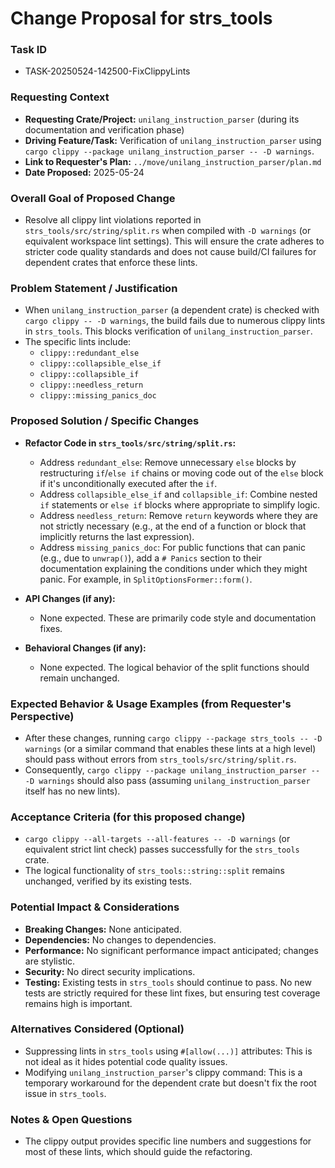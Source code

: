 # Change Proposal for strs_tools

### Task ID
*   TASK-20250524-142500-FixClippyLints

### Requesting Context
*   **Requesting Crate/Project:** `unilang_instruction_parser` (during its documentation and verification phase)
*   **Driving Feature/Task:** Verification of `unilang_instruction_parser` using `cargo clippy --package unilang_instruction_parser -- -D warnings`.
*   **Link to Requester's Plan:** `../move/unilang_instruction_parser/plan.md`
*   **Date Proposed:** 2025-05-24

### Overall Goal of Proposed Change
*   Resolve all clippy lint violations reported in `strs_tools/src/string/split.rs` when compiled with `-D warnings` (or equivalent workspace lint settings). This will ensure the crate adheres to stricter code quality standards and does not cause build/CI failures for dependent crates that enforce these lints.

### Problem Statement / Justification
*   When `unilang_instruction_parser` (a dependent crate) is checked with `cargo clippy -- -D warnings`, the build fails due to numerous clippy lints in `strs_tools`. This blocks verification of `unilang_instruction_parser`.
*   The specific lints include:
    *   `clippy::redundant_else`
    *   `clippy::collapsible_else_if`
    *   `clippy::collapsible_if`
    *   `clippy::needless_return`
    *   `clippy::missing_panics_doc`

### Proposed Solution / Specific Changes
*   **Refactor Code in `strs_tools/src/string/split.rs`:**
    *   Address `redundant_else`: Remove unnecessary `else` blocks by restructuring `if`/`else if` chains or moving code out of the `else` block if it's unconditionally executed after the `if`.
    *   Address `collapsible_else_if` and `collapsible_if`: Combine nested `if` statements or `else if` blocks where appropriate to simplify logic.
    *   Address `needless_return`: Remove `return` keywords where they are not strictly necessary (e.g., at the end of a function or block that implicitly returns the last expression).
    *   Address `missing_panics_doc`: For public functions that can panic (e.g., due to `unwrap()`), add a `# Panics` section to their documentation explaining the conditions under which they might panic. For example, in `SplitOptionsFormer::form()`.

*   **API Changes (if any):**
    *   None expected. These are primarily code style and documentation fixes.

*   **Behavioral Changes (if any):**
    *   None expected. The logical behavior of the split functions should remain unchanged.

### Expected Behavior & Usage Examples (from Requester's Perspective)
*   After these changes, running `cargo clippy --package strs_tools -- -D warnings` (or a similar command that enables these lints at a high level) should pass without errors from `strs_tools/src/string/split.rs`.
*   Consequently, `cargo clippy --package unilang_instruction_parser -- -D warnings` should also pass (assuming `unilang_instruction_parser` itself has no new lints).

### Acceptance Criteria (for this proposed change)
*   `cargo clippy --all-targets --all-features -- -D warnings` (or equivalent strict lint check) passes successfully for the `strs_tools` crate.
*   The logical functionality of `strs_tools::string::split` remains unchanged, verified by its existing tests.

### Potential Impact & Considerations
*   **Breaking Changes:** None anticipated.
*   **Dependencies:** No changes to dependencies.
*   **Performance:** No significant performance impact anticipated; changes are stylistic.
*   **Security:** No direct security implications.
*   **Testing:** Existing tests in `strs_tools` should continue to pass. No new tests are strictly required for these lint fixes, but ensuring test coverage remains high is important.

### Alternatives Considered (Optional)
*   Suppressing lints in `strs_tools` using `#[allow(...)]` attributes: This is not ideal as it hides potential code quality issues.
*   Modifying `unilang_instruction_parser`'s clippy command: This is a temporary workaround for the dependent crate but doesn't fix the root issue in `strs_tools`.

### Notes & Open Questions
*   The clippy output provides specific line numbers and suggestions for most of these lints, which should guide the refactoring.